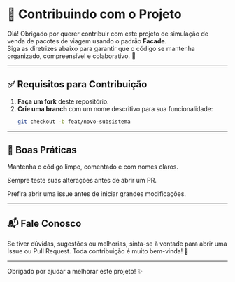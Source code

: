 # 🤝 Contribuindo com o Projeto

Olá! Obrigado por querer contribuir com este projeto de simulação de venda de pacotes de viagem usando o padrão **Facade**.  
Siga as diretrizes abaixo para garantir que o código se mantenha organizado, compreensível e colaborativo. 🚀

---

## ✅ Requisitos para Contribuição

1. **Faça um fork** deste repositório.
2. **Crie uma branch** com um nome descritivo para sua funcionalidade:
   ```bash
   git checkout -b feat/novo-subsistema

---

## 🧠 Boas Práticas

Mantenha o código limpo, comentado e com nomes claros.

Sempre teste suas alterações antes de abrir um PR.

Prefira abrir uma issue antes de iniciar grandes modificações.

---

## 📬 Fale Conosco

Se tiver dúvidas, sugestões ou melhorias, sinta-se à vontade para abrir uma Issue ou Pull Request.
Toda contribuição é muito bem-vinda! 💙

---

Obrigado por ajudar a melhorar este projeto! ✨